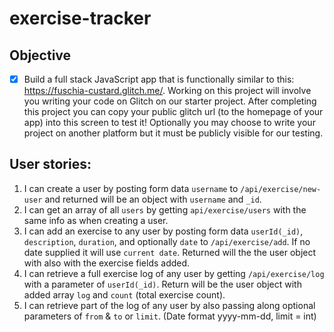 # exercise-tracker

## Objective

- [x] Build a full stack JavaScript app that is functionally similar to this: <https://fuschia-custard.glitch.me/>. Working on this project will involve you writing your code on Glitch on our starter project. After completing this project you can copy your public glitch url (to the homepage of your app) into this screen to test it! Optionally you may choose to write your project on another platform but it must be publicly visible for our testing.

## User stories:

1. I can create a user by posting form data `username` to `/api/exercise/new-user` and returned will be an object with `username` and `_id`.
2. I can get an array of all `users` by getting `api/exercise/users` with the same info as when creating a user.
3. I can add an exercise to any user by posting form data `userId(_id)`, `description`, `duration`, and optionally `date` to `/api/exercise/add`. If no date supplied it will use `current date`. Returned will the the user object with also with the exercise fields added.
4. I can retrieve a full exercise log of any user by getting `/api/exercise/log` with a parameter of `userId(_id)`. Return will be the user object with added array `log` and `count` (total exercise count).
5. I can retrieve part of the log of any user by also passing along optional parameters of `from` & `to` or `limit`. (Date format yyyy-mm-dd, limit = int)
